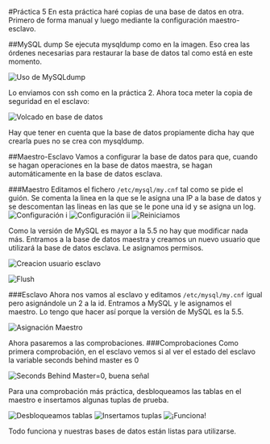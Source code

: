 #Práctica 5
En esta práctica haré copias de una base de datos en otra. Primero de forma manual y luego mediante la configuración maestro-esclavo.

##MySQL dump
Se ejecuta mysqldump como en la imagen. Eso crea las órdenes necesarias para restaurar la base de datos tal como está en este momento.

![Uso de MySQLdump](https://github.com/cparadela/swap1415/blob/master/Practicas/IMG/P5/mysqldump.png)

Lo enviamos con ssh como en la práctica 2. Ahora toca meter la copia de seguridad en el esclavo:

![Volcado en base de datos](https://github.com/cparadela/swap1415/blob/master/Practicas/IMG/P5/copia.png)

Hay que tener en cuenta que la base de datos propiamente dicha hay que crearla pues no se crea con mysqldump.

##Maestro-Esclavo
Vamos a configurar la base de datos para que, cuando se hagan operaciones en la base de datos maestra, se hagan automáticamente en la base de datos esclava.

###Maestro
Editamos el fichero ```/etc/mysql/my.cnf``` tal como se pide el guión. Se comenta la linea en la que se le asigna una IP a la base de datos y se descomentan las lineas en las que se le pone una id y se asigna un log.
![Configuración i](https://github.com/cparadela/swap1415/blob/master/Practicas/IMG/P5/bindaddress.png)
![Configuración ii](https://github.com/cparadela/swap1415/blob/master/Practicas/IMG/P5/restoconfig.png?raw=true)
![Reiniciamos](https://github.com/cparadela/swap1415/blob/master/Practicas/IMG/P5/restart%20mysql.png)

Como la versión de MySQL es mayor a la 5.5 no hay que modificar nada más.
Entramos a la base de datos maestra y creamos un nuevo usuario que utilizará la base de datos esclava. Le asignamos permisos.

![Creacion usuario esclavo](https://github.com/cparadela/swap1415/blob/master/Practicas/IMG/P5/mysql%20slave%20user.png)

![Flush](https://github.com/cparadela/swap1415/blob/master/Practicas/IMG/P5/flush.png)

###Esclavo
Ahora nos vamos al esclavo y editamos ```/etc/mysql/my.cnf``` igual pero asignándole un 2 a la id.
Entramos a MySQL y le asignamos el maestro. Lo tengo que hacer así porque la versión de MySQL es la 5.5. 

![Asignación Maestro](https://github.com/cparadela/swap1415/blob/master/Practicas/IMG/P5/asignar%20maestro.png)

Ahora pasaremos a las comprobaciones.
###Comprobaciones
Como primera comprobación, en el esclavo vemos si al ver el estado del esclavo la variable seconds behind master es 0

![Seconds Behind Master=0, buena señal](https://github.com/cparadela/swap1415/blob/master/Practicas/IMG/P5/sbehindmaster.png)

Para una comprobación más práctica, desbloqueamos las tablas en el maestro e insertamos algunas tuplas de prueba.

![Desbloqueamos tablas](https://github.com/cparadela/swap1415/blob/master/Practicas/IMG/P5/unlock.png)
![Insertamos tuplas](https://github.com/cparadela/swap1415/blob/master/Practicas/IMG/P5/insercionprueba.png?raw=true)
![¡Funciona!](https://github.com/cparadela/swap1415/blob/master/Practicas/IMG/P5/comprobacion.png)

Todo funciona y nuestras bases de datos están listas para utilizarse. 
